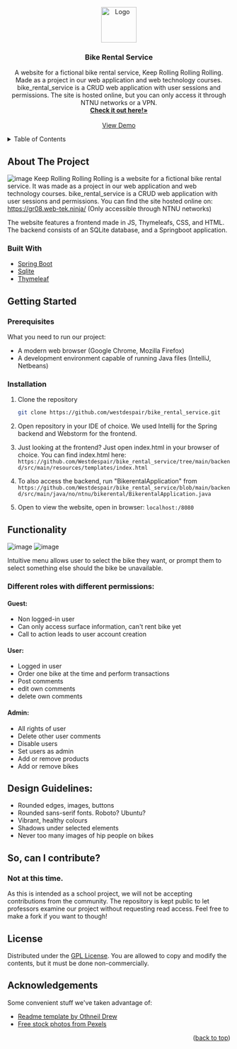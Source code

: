 <div id="top"></div>
<!--
*** Thanks for checking out the Best-README-Template. If you have a suggestion
*** that would make this better, please fork the repo and create a pull request
*** or simply open an issue with the tag "enhancement".
*** Don't forget to give the project a star!
*** Thanks again! Now go create something AMAZING! :D
-->

<!-- PROJECT LOGO -->
<br />
<div align="center">
  <a href="https://github.com/westdespair/bike_rental_service">
    <img src="https://github.com/Westdespair/bike_rental_service/blob/main/backend/src/main/resources/static/pictures/keeprollingrollingrolling_logo_200x200.jpg" alt="Logo" width="80" height="80">
  </a>

<h3 align="center">Bike Rental Service</h3>

  <p align="center">
    A website for a fictional bike rental service, Keep Rolling Rolling Rolling. Made as a project in our web application and web technology courses. bike_rental_service is a CRUD web application with user sessions and permissions. The site is hosted online, but you can only access it through NTNU networks or a VPN.
    <br />
    <a href="https://gr08.web-tek.ninja/"><strong>Check it out here!»</strong></a>
    <br />
    <br />
    <a href="https://github.com/westdespair/bike_rental_service">View Demo</a>
  </p>
</div>



<!-- TABLE OF CONTENTS -->
<details>
  <summary>Table of Contents</summary>
  <ol>
    <li>
      <a href="#about-the-project">About The Project</a>
      <ul>
        <li><a href="#built-with">Built With</a></li>
      </ul>
    </li>
    <li>
      <a href="#getting-started">Getting Started</a>
      <ul>
        <li><a href="#prerequisites">Prerequisites</a></li>
        <li><a href="#installation">Installation</a></li>
      </ul>
    </li>
    <li><a href="#functionality">Functionality</a></li>
    <li><a href="#so-can-i-contribute">So, can I contribute?</a></li>
    <li><a href="#license">License</a></li>
    <li><a href="#acknowledgements">Acknowledgements</a></li>
  </ol>
</details>



<!-- ABOUT THE PROJECT -->
## About The Project
![image](https://user-images.githubusercontent.com/64530905/172671727-b4c98fd3-061c-459c-9461-0eb1b84a1f70.png)
Keep Rolling Rolling Rolling is a website for a fictional bike rental service. It was made as a project in our web application and web technology courses. bike_rental_service is a CRUD web application with user sessions and permissions. You can find the site hosted online on:  https://gr08.web-tek.ninja/ (Only accessible through NTNU networks)

The website features a frontend made in JS, Thymeleafs, CSS, and HTML. The backend consists of an SQLite database, and a Springboot application. 

### Built With
* [Spring Boot](https://spring.io/projects/spring-boot)
* [Sqlite](https://www.sqlite.org/index.html)
* [Thymeleaf](https://www.thymeleaf.org/)





<!-- GETTING STARTED -->
## Getting Started

### Prerequisites
What you need to run our project:
* A modern web browser (Google Chrome, Mozilla Firefox)
* A development environment capable of running Java files (IntelliJ, Netbeans)

### Installation

1. Clone the repository
   ```sh
   git clone https://github.com/westdespair/bike_rental_service.git
   ```
2. Open repository in your IDE of choice. We used Intellij for the Spring backend and Webstorm for the frontend.

3. Just looking at the frontend? Just open index.html in your browser of choice. You can find index.html here: `https://github.com/Westdespair/bike_rental_service/tree/main/backend/src/main/resources/templates/index.html`
4. To also access the backend, run "BikerentalApplication" from `https://github.com/Westdespair/bike_rental_service/blob/main/backend/src/main/java/no/ntnu/bikerental/BikerentalApplication.java`
5. Open to view the website, open in browser: `localhost:/8080`





<!-- FUNCTIONALITY -->
## Functionality
![image](https://user-images.githubusercontent.com/64530905/172671888-a5428d46-b150-4605-880c-6bbbdbc57323.png)
![image](https://user-images.githubusercontent.com/64530905/172672108-4575c6c0-6e2c-4347-a5a5-f87a6846bdba.png)

Intuitive menu allows user to select the bike they want, or prompt them to select something else should the bike be unavailable.
 ### Different roles with different permissions:
 #### Guest: 
  * Non logged-in user
  * Can only access surface information, can't rent bike yet
  * Call to action leads to user account creation
 #### User: 
  * Logged in user
  * Order one bike at the time and perform transactions
  * Post comments
  * edit own comments
  * delete own comments

 #### Admin:
  * All rights of user
  * Delete other user comments
  * Disable users
  * Set users as admin
  * Add or remove products
  * Add or remove bikes

## Design Guidelines:
* Rounded edges, images, buttons
* Rounded sans-serif fonts. Roboto? Ubuntu?
* Vibrant, healthy colours
* Shadows under selected elements
* Never too many images of hip people on bikes

<!-- SO CAN I CONTRIBUTE -->
## So, can I contribute?
### Not at this time. 
As this is intended as a school project, we will not be accepting contributions from the community. The repository is kept public to let professors examine our project without requesting read access. Feel free to make a fork if you want to though!




<!-- LICENSE -->
## License

Distributed under the [GPL License](https://www.gnu.org/licenses/gpl-3.0.txt). You are allowed to copy and modify the contents, but it must be done non-commercially. 



<!-- ACKNOWLEDGEMENTS -->
## Acknowledgements
Some convenient stuff we've taken advantage of:
* [Readme template by Othneil Drew](https://github.com/othneildrew/Best-README-Template#getting-started)
* [Free stock photos from Pexels](https://www.pexels.com/)

<p align="right">(<a href="#top">back to top</a>)</p>

<!-- MARKDOWN LINKS & IMAGES -->
<!-- https://www.markdownguide.org/basic-syntax/#reference-style-links -->
[contributors-shield]: https://img.shields.io/github/contributors/westdespair/bike_rental_service.svg?style=for-the-badge
[contributors-url]: https://github.com/westdespair/bike_rental_service/graphs/contributors
[forks-shield]: https://img.shields.io/github/forks/westdespair/bike_rental_service.svg?style=for-the-badge
[forks-url]: https://github.com/westdespair/bike_rental_service/network/members
[stars-shield]: https://img.shields.io/github/stars/westdespair/bike_rental_service.svg?style=for-the-badge
[stars-url]: https://github.com/westdespair/bike_rental_service/stargazers
[issues-shield]: https://img.shields.io/github/issues/westdespair/bike_rental_service.svg?style=for-the-badge
[issues-url]: https://github.com/westdespair/bike_rental_service/issues
[license-shield]: https://img.shields.io/github/license/westdespair/bike_rental_service.svg?style=for-the-badge
[license-url]: https://github.com/westdespair/bike_rental_service/blob/master/LICENSE.txt
[product-screenshot]: images/screenshot.png
